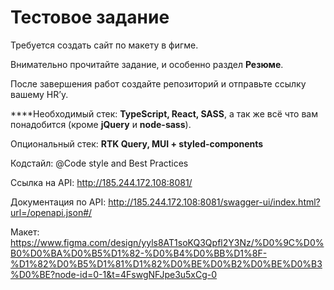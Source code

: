 # Тестовое задание

Требуется создать сайт по макету в фигме.

Внимательно прочитайте задание, и особенно раздел **Резюме**.

После завершения работ создайте репозиторий и отправьте ссылку вашему HR’у.

****Необходимый стек: **TypeScript, React, SASS**, а так же всё что вам понадобится (кроме **jQuery** и **node-sass**).

Опциональный стек: **RTK Query, MUI + styled-components**

Кодстайл: @Code style and Best Practices

Ссылка на API: http://185.244.172.108:8081/

Документация по API: http://185.244.172.108:8081/swagger-ui/index.html?url=/openapi.json#/

Макет: https://www.figma.com/design/yyls8AT1soKQ3Qpfl2Y3Nz/%D0%9C%D0%B0%D0%BA%D0%B5%D1%82-%D0%B4%D0%BB%D1%8F-%D1%82%D0%B5%D1%81%D1%82%D0%BE%D0%B2%D0%BE%D0%B3%D0%BE?node-id=0-1&t=4FswgNFJpe3u5xCg-0
